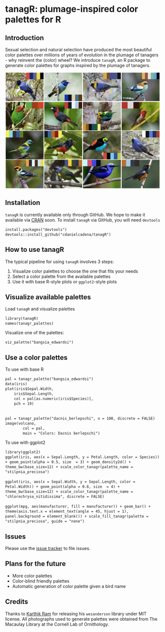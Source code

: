 # tanagR: plumage-inspired color palettes for R

## Introduction

Sexual selection and natural selection have produced the most beautiful color palettes over millions of years of evolution in the plumage of tanagers - why reinvent the (color) wheel? We introduce `tanagR`, an R package to generate color palettes for graphs inspired by the plumage of tanagers.

![](images_gh/tanagR.jpeg)

## Installation

`tanagR` is currently available only through GitHub. We hope to make it available via [CRAN](https://cran.r-project.org/web/packages/available_packages_by_name.html) soon. To install `tanagR` via GitHub, you will need `devtools`


	install.packages("devtools")
	devtools::install_github("cdanielcadena/tanagR")


## How to use tanagR

The typical pipeline for using `tanagR` involves 3 steps:

1. Visualize color palettes to choose the one that fits your needs
2. Select a color palette from the available palettes
3. Use it with base R-style plots or `ggplot2`-style plots

## Visualize available palettes

Load `tanagR` and visualize palettes


	library(tanagR)
	names(tanagr_palettes)


Visualize one of the palettes:


	viz_palette("bangsia_edwardsi")

## Use a color palettes

To use with base R

	pal = tanagr_palette("bangsia_edwardsi")
	data(iris)
	plot(iris$Sepal.Width,
		iris$Sepal.Length,
		col = pal[as.numeric(iris$Species)],
		pch = 19)


	pal = tanagr_palette("dacnis_berlepschi", n = 100, discrete = FALSE)
	image(volcano,
			col = pal,
			main = "Colors: Dacnis berlepschi")

To use with ggplot2

	library(ggplot2)
	ggplot(iris, aes(x = Sepal.Length, y = Petal.Length, color = Species)) + geom_point(alpha = 0.5, size  = 3) + geom_density2d() + theme_bw(base_size=12) + scale_color_tanagr(palette_name = "stilpnia_preciosa")

	ggplot(iris, aes(x = Sepal.Width, y = Sepal.Length, color = Petal.Width)) + geom_point(alpha = 0.6, size  = 4) +  theme_bw(base_size=12) + scale_color_tanagr(palette_name = "chlorochrysa_nitidissima", discrete = FALSE)

	ggplot(mpg, aes(manufacturer, fill = manufacturer)) + geom_bar() + theme(axis.text.x = element_text(angle = 45, hjust = 1), panel.background = element_blank()) + scale_fill_tanagr(palette = "stilpnia_preciosa", guide = "none")


## Issues

Please use the [issue tracker]() to file issues.

## Plans for the future

* More color palettes
* Color-blind friendly palettes
* Automatic generation of color palette given a bird name

## Credits

Thanks to [Karthik Ram](https://github.com/karthik) for releasing his `wesanderson` library under MIT license.
All photographs used to generate palettes were obtained from The Macaulay Library at the Cornell Lab of Ornithology.

